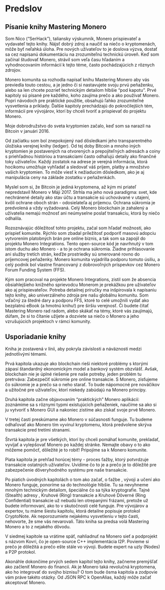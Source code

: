 # Predslov

## Písanie knihy Mastering Monero

Som Nico (“SerHack”), taliansky výskumník, Monero prispievateľ a vydavateľ tejto knihy. Nájsť dobrý zdroj a naučiť sa niečo o kryptomenách, môže byť neľahká úloha. Pre nových užívateľov to je doslova výzva, dostať sa cez napísanú dokumentáciu na zrozumiteľnú technickú úroveň. Keď som začínal študovať Monero, strávil som veľa času hľadaním a vyhodnocovaním informácií k tejto téme, často pochádzajúcich z rôznych zdrojov.

Monero komunita sa rozhodla napísať knihu Mastering Monero aby vás previedla touto cestou, a je jedno či si nastavujete svoju prvú peňaženku, alebo sa len chcete pozrieť technickým detailom hlbšie “pod kapotu”. Prvé kapitoly sú písané pre každého, koho zaujíma prečo a ako používať Monero. Popri návodoch pre praktické použitie, obsahujú ľahko zrozumiteľné vysvetlenia a príklady. Ďalšie kapitoly prechádzajú do pokročilejších tém, informácií pre vývojárov, ktorí by chceli tvoriť a prispievať do projektu Monero.

Moje dobrodružstvo do sveta kryptomien začalo, keď som sa narazil na Bitcoin v januári 2016.

Od začiatku som bol znepokojený nad dôsledkami jeho transparentného úložiska  verejnej knihy (ledger). Od tej doby Bitcoin a mnoho iných kryptomien je postavených na otvorených a prepojiteľných adresách a coiny s priehľadnou históriou a transakciami často odhaľujú detaily ako finančné toky užívateľov. Každý zostatok na adrese je verejná informácia, ktorá hocikomu umožňuje vyhľadať a sledovať váš príjem, platby a množstvo vašich kryptomien. To môže viesť k nežiaducim dôsledkom, ako je aj manipulácia ceny na základe  zostatku v peňaženkách.

Myslel som si, že Bitcoin je jediná kryptomena, až kým mi priateľ nepredstavil Monero v Máji 2017. Strhla ma jeho nová paradigma: svet, kde nechránené detaily ako stav účtu a transakcie sú uchovávané v utajení, kvôli ochrane oboch strán - odosielateľa aj príjemcu. Ochrana súkromia je predvolená a vždy vyžadovaná. Celý Monero blockchain je zahalený a užívatelia nemajú možnosť ani neúmyselne poslať transakciu, ktorá by niečo odhalila.

Rozoznávajúc dôležitosť tohto projektu, začal som hľadať možnosti, ako prispieť komunite. Rýchlo som zbadal príležitosť podporiť masovú adopciu vytvorením platobných brán pre online biznis, a tak som sa zapojil do projektu Monero Integrations. Tento open-source kód je navrhnutý v tom istom duchu ako Monero - a to je ochrana súkromia. Žiadne prihlasovanie ani služby tretích strán, keďže prostriedky sú smerované rovno do príjemcovej peňaženky. Monero komunita vyjadrilla podporu tomuto úsiliu, a celý podnik bol vlastne financovaný z dobrovoľných príspevkov cez Monero Forum Funding System (FFS).

Kým som pracoval na projekte Monero Integrations, zistil som že absencia obsiahlejšieho knižného sprievodcu Monerom je prekážkou pre užívateľov ako aj prispievateľov. Potreba detailnej príručky ma inšpirovala k napísaniu tejto knihy, ako univerzálneho zdroja pre našu globálnu komunitu. Som vďačný za štedré dary a podporu FFS, ktoré to celé umožnili vydať ako bezplatnú eBook (a hmotnú knihu!) pre širšiu verejnosť. Či budete čítať  Mastering Monero rad radom, alebo skákať na témy, ktoré vás zaujímajú, dúfam, že si to čítanie užijete a dozviete sa niečo o Monero a jeho vzrušujúcich projektoch v rámci komunity.


## Usporiadanie knihy
Kniha je zostavená v línii, aby pokryla závislosti a náväznosti medzi jednotlivými témami.

Prvá kapitola ukazuje ako blockchain rieši niektoré problémy s ktorými zápasí štandardný ekonomickým model a bankový systém obzvlášť. Avšak, blockchain nie je úplné riešenie pre naše potreby. jeden problém tu pretrváva: Zabezpečiť súkromie pre online transakcie. S Monero, zisťujeme čo súkromie je a prečo sa o neho starať. To bude nápomocné pre nováčikov a užitočné pre užívateľov, ktorí niekedy zabúdajú na Monero princípy.

Druhá kapitola začne objavovaním “praktických” Monero aplikácií: zoznámime sa s rôznymi typmi existujúcich peňaženiek, naučíme sa ako si ju vytvoriť s Monero GUI a nakoniec zistíme ako získať svoje prvé Monero.

V tretej časti preskúmame ako Monero v súčasnosti funguje. Tu budeme odhaľovať ako Monero tím vyvinul kryptomenu, ktorá predvolene skrýva transakcie pred tretími stranami.

Štvrtá kapitola je pre všetkých, ktorí by chceli pomáhať komunite, prekladať, vyvíjať a vylepšovať Monero po každej stránke. Nemajte obavy o to ako môžeme pomôcť, dôležité je to robiť! Pripojíme sa k Monero komunite.

Piata kapitola je prehľad horúcej témy - proces ťažby, ktorý potvrdzuje transakcie ostatných užívateľov. Uvidíme čo to je a prečo je to dôležité pre zabezpečenie dôveryhodného systému pre naše transakcie.

Po piatich úvodných kapitolách o tom ako začať, o ťažbe , vývoji a učení ako Monero funguje, ponoríme sa do technológie hlbšie. Tu sa nevyhneme mnohým technickým detailom, špeciálne čo sa týka kryptografie. Tajné (Stealth) adresy , Kruhové (Ring) transakcie a Kruhové Dôverné (Ring Confidential) transakcie už nebudú len otrepanými frázami, pretože už budete informovaní, ako to v skutočnosti celé funguje. Pre vývojárov a expertov, tu máme šiestu kapitolu, ktorá detailne popisuje protokol CryptoNote. Ak neporozumiete nejakému vysvetleniu v tejto časti, nehovorte, že sme vás nevarovali. Táto kniha sa predsa volá Mastering Monero a to z nejakého dôvodu.

V siedmej kapitole sa vrátime späť, nahliadnuť na Monero sieť a podprojekt s názvom Kovri, čo je open-source C++ implementácia I2P. Povieme si prečo je dôležitá a prečo ešte stále vo vývoji. Budete expert na uzly (Nodes) a P2P protokol.

Akonáhle dokončíme prvých sedem kapitol tejto knihy, začneme premýšľať ako začleniť Monero do financií. Ak je Monero taká revolučná kryptomena, ako ho integrovať do svojho biznisu? O tom bude ôsma  kapitola a zodpovie vám práve takéto otázky. Od JSON RPC k OpenAlias, každý môže začať akceptovať Monero.
